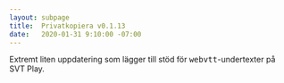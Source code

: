 ```yaml
---
layout: subpage
title:  Privatkopiera v0.1.13
date:   2020-01-31 9:10:00 -07:00
---
```

Extremt liten uppdatering som lägger till stöd för <tt>webvtt</tt>-undertexter på SVT Play.
